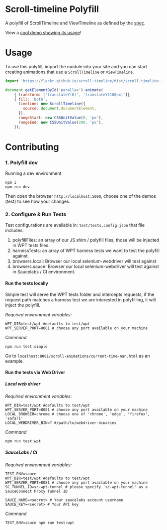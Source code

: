 # Scroll-timeline Polyfill

A polyfill of ScrollTimeline and ViewTimeline as defined by the [spec](https://drafts.csswg.org/scroll-animations-1/).

View a [cool demo showing its usage](https://flackr.github.io/scroll-timeline/demo/parallax/)!

# Usage

To use this polyfill, import the module into your site and you can start creating animations that use a `ScrollTimeline` or `ViewTimeline`.

```js
import 'https://flackr.github.io/scroll-timeline/dist/scroll-timeline.js';

document.getElementById('parallax').animate(
    { transform: ['translateY(0)', 'translateY(100px)']},
    { fill: 'both',
      timeline: new ScrollTimeline({
        source: document.documentElement,
      }),
      rangeStart: new CSSUnitValue(0, 'px'),
      rangeEnd: new CSSUnitValue(200, 'px'),
    });
```

# Contributing
 
### 1. Polyfill dev 

Running a dev environment

```shell script
npm i
npm run dev 
```

Then open the browser `http://localhost:5000`, choose one of the demos (test) to see how your changes. 

### 2. Configure & Run Tests

Test configurations are available in: `test/tests.config.json` that file includes:

1. polyfillFiles: an array of our JS shim / polyfill files, those will be injected in WPT tests files.
2. harnessTests: an array of WPT harness tests we want to test the polyfill against.
3. browsers.local: Browser our local selenium-webdriver will test against
4. browsers.sauce: Browser our local selenium-webdriver will test against in Saucelabs / CI environment.   

#### Run the tests locally

Simple test will serve the WPT tests folder and intercepts requests, if the request path matches a harness test we are interested in polyfilling, it will inject the polyfill.

*Required environment variables:*

```dotenv
WPT_DIR=test/wpt #defaults to test/wpt
WPT_SERVER_PORT=8081 # choose any port available on your machine
```

*Command*

```shell script
npm run test:simple
```

Go to `localhost:8081/scroll-animations/current-time-nan.html` as an example.

#### Run the tests via Web Driver

##### Local web driver

*Required environment variables:*

```dotenv
WPT_DIR=test/wpt #defaults to test/wpt
WPT_SERVER_PORT=8081 # choose any port available on your machine
LOCAL_BROWSER=chrome # choose one of 'chrome', 'edge', 'firefox', 'safari'
LOCAL_WEBDRIVER_BIN=? #/path/to/webdriver-binaries
```

*Command*

```shell script
npm run test:wpt
```

##### SauceLabs / CI

*Required environment variables:*

```dotenv
TEST_ENV=sauce
WPT_DIR=test/wpt #defaults to test/wpt
WPT_SERVER_PORT=8081 # choose any port available on your machine
SC_TUNNEL_ID=sc-wpt-tunnel # please specify 'sc-wpt-tunnel' as a SauceConnect Proxy Tunnel ID

SAUCE_NAME=<secret> # Your saucelabs account username
SAUCE_KEY=<secret> # Your API key
```

*Command*

```shell script
TEST_ENV=sauce npm run test:wpt
```
